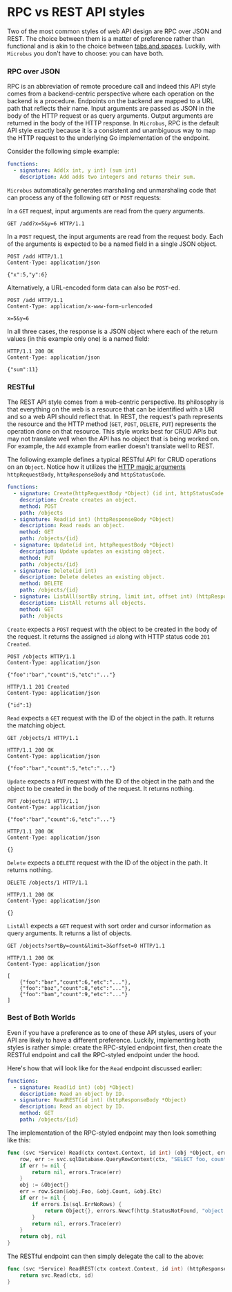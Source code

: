 # RPC vs REST API styles

Two of the most common styles of web API design are RPC over JSON and REST. The choice between them is a matter of preference rather than functional and is akin to the choice between [tabs and spaces](https://www.youtube.com/watch?v=SsoOG6ZeyUI). Luckily, with `Microbus` you don't have to choose: you can have both.

### RPC over JSON

RPC is an abbreviation of remote procedure call and indeed this API style comes from a backend-centric perspective where each operation on the backend is a procedure. Endpoints on the backend are mapped to a URL path that reflects their name. Input arguments are passed as JSON in the body of the HTTP request or as query arguments. Output arguments are returned in the body of the HTTP response. In `Microbus`, RPC is the default API style exactly because it is a consistent and unambiguous way to map the HTTP request to the underlying Go implementation of the endpoint.

Consider the following simple example:

```yaml
functions:
  - signature: Add(x int, y int) (sum int)
    description: Add adds two integers and returns their sum.
```

`Microbus` automatically generates marshaling and unmarshaling code that can process any of the following `GET` or `POST` requests:

In a `GET` request, input arguments are read from the query arguments.

```http
GET /add?x=5&y=6 HTTP/1.1
```

In a `POST` request, the input arguments are read from the request body. Each of the arguments is expected to be a named field in a single JSON object.

```http
POST /add HTTP/1.1
Content-Type: application/json

{"x":5,"y":6}
```

Alternatively, a URL-encoded form data can also be `POST`-ed.

```http
POST /add HTTP/1.1
Content-Type: application/x-www-form-urlencoded

x=5&y=6
```

In all three cases, the response is a JSON object where each of the return values (in this example only one) is a named field:

```http
HTTP/1.1 200 OK
Content-Type: application/json

{"sum":11}
```

### RESTful

The REST API style comes from a web-centric perspective. Its philosophy is that everything on the web is a resource that can be identified with a URI and so a web API should reflect that. In REST, the request's path represents the resource and the HTTP method (`GET`, `POST`, `DELETE`, `PUT`) represents the operation done on that resource. This style works best for CRUD APIs but may not translate well when the API has no object that is being worked on. For example, the `Add` example from earlier doesn't translate well to REST.

The following example defines a typical RESTful API for CRUD operations on an `Object`. Notice how it utilizes the [HTTP magic arguments](../tech/http-arguments.md) `httpRequestBody`, `httpResponseBody` and `httpStatusCode`.

```yaml
functions:
  - signature: Create(httpRequestBody *Object) (id int, httpStatusCode int)
    description: Create creates an object.
    method: POST
    path: /objects
  - signature: Read(id int) (httpResponseBody *Object)
    description: Read reads an object.
    method: GET
    path: /objects/{id}
  - signature: Update(id int, httpRequestBody *Object)
    description: Update updates an existing object.
    method: PUT
    path: /objects/{id}
  - signature: Delete(id int)
    description: Delete deletes an existing object.
    method: DELETE
    path: /objects/{id}
  - signature: ListAll(sortBy string, limit int, offset int) (httpResponseBody []*Object)
    description: ListAll returns all objects.
    method: GET
    path: /objects
```

`Create` expects a `POST` request with the object to be created in the body of the request. It returns the assigned `id` along with HTTP status code `201 Created`.

```http
POST /objects HTTP/1.1
Content-Type: application/json

{"foo":"bar","count":5,"etc":"..."}
```

```http
HTTP/1.1 201 Created
Content-Type: application/json

{"id":1}
```

`Read` expects a `GET` request with the ID of the object in the path. It returns the matching object.

```http
GET /objects/1 HTTP/1.1
```

```http
HTTP/1.1 200 OK
Content-Type: application/json

{"foo":"bar","count":5,"etc":"..."}
```

`Update` expects a `PUT` request with the ID of the object in the path and the object to be created in the body of the request. It returns nothing.

```http
PUT /objects/1 HTTP/1.1
Content-Type: application/json

{"foo":"bar","count":6,"etc":"..."}
```

```http
HTTP/1.1 200 OK
Content-Type: application/json

{}
```

`Delete` expects a `DELETE` request with the ID of the object in the path. It returns nothing.

```http
DELETE /objects/1 HTTP/1.1
```

```http
HTTP/1.1 200 OK
Content-Type: application/json

{}
```

`ListAll` expects a `GET` request with sort order and cursor information as query arguments. It returns a list of objects.

```http
GET /objects?sortBy=count&limit=3&offset=0 HTTP/1.1
```

```http
HTTP/1.1 200 OK
Content-Type: application/json

[
    {"foo":"bar","count":6,"etc":"..."},
    {"foo":"baz","count":8,"etc":"..."},
    {"foo":"bam","count":9,"etc":"..."}
]
```

### Best of Both Worlds

Even if you have a preference as to one of these API styles, users of your API are likely to have a different preference. Luckily, implementing both styles is rather simple: create the RPC-styled endpoint first, then create the RESTful endpoint and call the RPC-styled endpoint under the hood.

Here's how that will look like for the `Read` endpoint discussed earlier:

```yaml
functions:
  - signature: Read(id int) (obj *Object)
    description: Read an object by ID.
  - signature: ReadREST(id int) (httpResponseBody *Object)
    description: Read an object by ID.
    method: GET
    path: /objects/{id}
```

The implementation of the RPC-styled endpoint may then look something like this:

```go
func (svc *Service) Read(ctx context.Context, id int) (obj *Object, err error) {
    row, err := svc.sqlDatabase.QueryRowContext(ctx, "SELECT foo, count, etc FROM objects WHERE id=?", id)
    if err != nil {
        return nil, errors.Trace(err)
    }
    obj := &Object{}
    err = row.Scan(&obj.Foo, &obj.Count, &obj.Etc)
    if err != nil {
        if errors.Is(sql.ErrNoRows) {
            return Object{}, errors.Newcf(http.StatusNotFound, "object %v not found", id)
        }
        return nil, errors.Trace(err)
    }
    return obj, nil
}
```

The RESTful endpoint can then simply delegate the call to the above:

```go
func (svc *Service) ReadREST(ctx context.Context, id int) (httpResponseBody *Object, err error) {
    return svc.Read(ctx, id)
}
```
